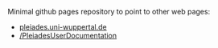Minimal github pages repository to point to other web pages:
 * [pleiades.uni-wuppertal.de](https://pleiades.uni-wuppertal.de)
 * [/PleiadesUserDocumentation](/PleiadesUserDocumentation)
